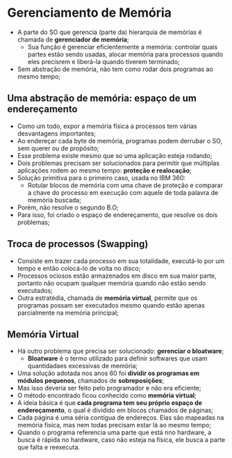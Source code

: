 # Gerenciamento de Memória

- A parte do SO que gerencia (parte da) hierarquia de memórias é chamada de **gerenciador de memória**;
  - Sua função é gerenciar eficientemente a memória: controlar quais partes estão sendo usadas, alocar memória para processos quando eles precisrem e liberá-la quando tiverem terminado;
- Sem abstração de memória, não tem como rodar dois programas ao mesmo tempo;

## Uma abstração de memória: espaço de um endereçamento

- Como um todo, expor a memória física a processos tem várias desvantagens importantes;
- Ao endereçar cada byte de memória, programas podem derrubar o SO, sem querer ou de propósito;
- Esse problema existe mesmo que so uma aplicação esteja rodando;
  <br>
- Dois problemas precisam ser solucionados para permitir que múltiplas aplicações rodem ao mesmo tempo: **proteção e realocação**;
- Solução primitiva para o primeiro caso, usada no IBM 360:
  - Rotular blocos de memória com uma chave de proteção e comparar a chave do processo em execução com aquele de toda palavra de memória buscada;
- Porém, não resolve o segundo B.O;
- Para isso, foi criado o espaço de endereçamento, que resolve os dois problemas;

## Troca de processos (Swapping)

- Consiste em trazer cada processo em sua totalidade, executá-lo por um tempo e então colocá-lo de volta no disco;
- Processos ociosos estão armazenados em disco em sua maior parte, portanto não ocupam qualquer memória quando não estão sendo executados;
- Outra estratédia, chamada de **memória virtual**, permite que os programas possam ser executados mesmo quando estão apenas parcialmente na memória principal;

## Memória Virtual

- Há outro problema que precisa ser solucionado: **gerenciar o bloatware**;
  - **Bloatware** é o termo utilizado para definir softwares que usam quantidadaes excessivas de memória;
- Uma solução adotada nos anos 60 foi **dividir os programas em módulos pequenos**, chamados de **sobreposições**;
- Mas isso deveria ser feito pelo programador e não era eficiente;
- O método encontrado ficou conhecido como **memória virtual**;
- A ideia básica é que **cada programa tem seu próprio espaço de endereçamento**, o qual é dividido em blocos chamados de páginas;
- Cada página é uma séria contígua de endereços. Elas são mapeadas na memória física, mas nem todas precisam estar lá ao mesmo tempo;
- Quando o programa referencia uma parte que está nno hardware, a busca é rápida no hardware, caso não esteja na física, ele busca a parte que falta e reexecuta.
